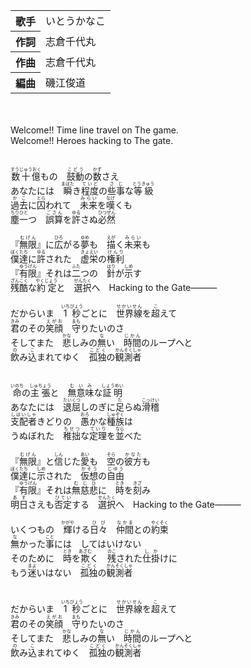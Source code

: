 <table>
<tbody>
<tr>
<th>歌手</th>
<td>いとうかなこ</td>
</tr>
<tr>
<th>作詞</th>
<td>志倉千代丸</td>
</tr>
<tr>
<th>作曲</th>
<td>志倉千代丸</td>
</tr>
<tr>
<th>編曲</th>
<td>磯江俊道</td>
</tr>
</tbody>
</table>
<br>
<br>
<div>
Welcome!! Time line travel on The game.<br>
Welcome!! Heroes hacking to The gate.<br>
<br>
<br>
<ruby>数十億<rp>(</rp><rt>すうじゅうおく</rt><rp>)</rp></ruby>もの　<ruby>鼓動<rp>(</rp><rt>こどう</rt><rp>)</rp></ruby>の<ruby>数<rp>(</rp><rt>かず</rt><rp>)</rp></ruby>さえ<br>
あなたには　<ruby>瞬<rp>(</rp><rt>まばた</rt><rp>)</rp></ruby>き<ruby>程度<rp>(</rp><rt>ていど</rt><rp>)</rp></ruby>の<ruby>些事<rp>(</rp><rt>さじ</rt><rp>)</rp></ruby>な<ruby>等級<rp>(</rp><rt>とうきゅう</rt><rp>)</rp></ruby><br>
<ruby>過去<rp>(</rp><rt>かこ</rt><rp>)</rp></ruby>に<ruby>囚<rp>(</rp><rt>とら</rt><rp>)</rp></ruby>われて　<ruby>未来<rp>(</rp><rt>みらい</rt><rp>)</rp></ruby>を<ruby>嘆<rp>(</rp><rt>なげ</rt><rp>)</rp></ruby>くも<br>
<ruby>塵<rp>(</rp><rt>ちり</rt><rp>)</rp></ruby><ruby>一<rp>(</rp><rt>ひと</rt><rp>)</rp></ruby>つ　<ruby>誤算<rp>(</rp><rt>ごさん</rt><rp>)</rp></ruby>を<ruby>許<rp>(</rp><rt>ゆる</rt><rp>)</rp></ruby>さぬ<ruby>必然<rp>(</rp><rt>ひつぜん</rt><rp>)</rp></ruby><br>
<br>
『<ruby>無限<rp>(</rp><rt>むげん</rt><rp>)</rp></ruby>』に<ruby>広<rp>(</rp><rt>ひろ</rt><rp>)</rp></ruby>がる<ruby>夢<rp>(</rp><rt>ゆめ</rt><rp>)</rp></ruby>も　<ruby>描<rp>(</rp><rt>えが</rt><rp>)</rp></ruby>く<ruby>未来<rp>(</rp><rt>みらい</rt><rp>)</rp></ruby>も<br>
<ruby>僕達<rp>(</rp><rt>ぼくたち</rt><rp>)</rp></ruby>に<ruby>許<rp>(</rp><rt>ゆる</rt><rp>)</rp></ruby>された　<ruby>虚栄<rp>(</rp><rt>きょえい</rt><rp>)</rp></ruby>の<ruby>権利<rp>(</rp><rt>けんり</rt><rp>)</rp></ruby><br>
『<ruby>有限<rp>(</rp><rt>ゆうげん</rt><rp>)</rp></ruby>』それは<ruby>二<rp>(</rp><rt>ふた</rt><rp>)</rp></ruby>つの　<ruby>針<rp>(</rp><rt>はり</rt><rp>)</rp></ruby>が<ruby>示<rp>(</rp><rt>しめ</rt><rp>)</rp></ruby>す<br>
<ruby>残酷<rp>(</rp><rt>ざんこく</rt><rp>)</rp></ruby>な<ruby>約定<rp>(</rp><rt>やくじょう</rt><rp>)</rp></ruby>と　<ruby>選択<rp>(</rp><rt>せんたく</rt><rp>)</rp></ruby>へ　Hacking to the Gate―――<br>
<br>
だからいま　<ruby>1秒<rp>(</rp><rt>いちびょう</rt><rp>)</rp></ruby>ごとに　<ruby>世界線<rp>(</rp><rt>せかいせん</rt><rp>)</rp></ruby>を<ruby>超<rp>(</rp><rt>こ</rt><rp>)</rp></ruby>えて<br>
<ruby>君<rp>(</rp><rt>きみ</rt><rp>)</rp></ruby>のその<ruby>笑顔<rp>(</rp><rt>えがお</rt><rp>)</rp></ruby>　<ruby>守<rp>(</rp><rt>まも</rt><rp>)</rp></ruby>りたいのさ<br>
そしてまた　<ruby>悲<rp>(</rp><rt>かな</rt><rp>)</rp></ruby>しみの<ruby>無<rp>(</rp><rt>な</rt><rp>)</rp></ruby>い　<ruby>時間<rp>(</rp><rt>じかん</rt><rp>)</rp></ruby>のループへと<br>
<ruby>飲<rp>(</rp><rt>の</rt><rp>)</rp></ruby>み<ruby>込<rp>(</rp><rt>こ</rt><rp>)</rp></ruby>まれてゆく　<ruby>孤独<rp>(</rp><rt>こどく</rt><rp>)</rp></ruby>の<ruby>観測者<rp>(</rp><rt>かんそくしゃ</rt><rp>)</rp></ruby><br>
<br>
<br>
<ruby>命<rp>(</rp><rt>いのち</rt><rp>)</rp></ruby>の<ruby>主張<rp>(</rp><rt>しゅちょう</rt><rp>)</rp></ruby>と　<ruby>無意味<rp>(</rp><rt>むいみ</rt><rp>)</rp></ruby>な<ruby>証明<rp>(</rp><rt>しょうめい</rt><rp>)</rp></ruby><br>
あなたには　<ruby>退屈<rp>(</rp><rt>たいくつ</rt><rp>)</rp></ruby>しのぎに<ruby>足<rp>(</rp><rt>た</rt><rp>)</rp></ruby>らぬ<ruby>滑稽<rp>(</rp><rt>こっけい</rt><rp>)</rp></ruby><br>
<ruby>支配者<rp>(</rp><rt>しはいしゃ</rt><rp>)</rp></ruby>きどりの　<ruby>愚<rp>(</rp><rt>おろ</rt><rp>)</rp></ruby>かな<ruby>種族<rp>(</rp><rt>しゅぞく</rt><rp>)</rp></ruby>は<br>
うぬぼれた　<ruby>稚拙<rp>(</rp><rt>ちせつ</rt><rp>)</rp></ruby>な<ruby>定理<rp>(</rp><rt>ていり</rt><rp>)</rp></ruby>を<ruby>並<rp>(</rp><rt>なら</rt><rp>)</rp></ruby>べた<br>
<br>
『<ruby>無限<rp>(</rp><rt>むげん</rt><rp>)</rp></ruby>』と<ruby>信<rp>(</rp><rt>しん</rt><rp>)</rp></ruby>じた<ruby>愛<rp>(</rp><rt>あい</rt><rp>)</rp></ruby>も　<ruby>空<rp>(</rp><rt>そら</rt><rp>)</rp></ruby>の<ruby>彼方<rp>(</rp><rt>かなた</rt><rp>)</rp></ruby>も<br>
<ruby>僕達<rp>(</rp><rt>ぼくたち</rt><rp>)</rp></ruby>に<ruby>示<rp>(</rp><rt>しめ</rt><rp>)</rp></ruby>された　<ruby>仮想<rp>(</rp><rt>かそう</rt><rp>)</rp></ruby>の<ruby>自由<rp>(</rp><rt>じゆう</rt><rp>)</rp></ruby><br>
『<ruby>有限<rp>(</rp><rt>ゆうげん</rt><rp>)</rp></ruby>』それは<ruby>無慈悲<rp>(</rp><rt>むじひ</rt><rp>)</rp></ruby>に　<ruby>時<rp>(</rp><rt>とき</rt><rp>)</rp></ruby>を<ruby>刻<rp>(</rp><rt>きざ</rt><rp>)</rp></ruby>み<br>
<ruby>明日<rp>(</rp><rt>あす</rt><rp>)</rp></ruby>さえも<ruby>否定<rp>(</rp><rt>ひてい</rt><rp>)</rp></ruby>する　<ruby>選択<rp>(</rp><rt>せんたく</rt><rp>)</rp></ruby>へ　Hacking to the Gate―――<br>
<br>
いくつもの　<ruby>輝<rp>(</rp><rt>かがや</rt><rp>)</rp></ruby>ける<ruby>日々<rp>(</rp><rt>ひび</rt><rp>)</rp></ruby>　<ruby>仲間<rp>(</rp><rt>なかま</rt><rp>)</rp></ruby>との<ruby>約束<rp>(</rp><rt>やくそく</rt><rp>)</rp></ruby><br>
<ruby>無<rp>(</rp><rt>な</rt><rp>)</rp></ruby>かった<ruby>事<rp>(</rp><rt>こと</rt><rp>)</rp></ruby>には　してはいけない<br>
そのために　<ruby>時<rp>(</rp><rt>とき</rt><rp>)</rp></ruby>を<ruby>欺<rp>(</rp><rt>あざむ</rt><rp>)</rp></ruby>く　<ruby>残<rp>(</rp><rt>のこ</rt><rp>)</rp></ruby>された<ruby>仕掛<rp>(</rp><rt>しか</rt><rp>)</rp></ruby>けに<br>
もう<ruby>迷<rp>(</rp><rt>まよ</rt><rp>)</rp></ruby>いはない　<ruby>孤独<rp>(</rp><rt>こどく</rt><rp>)</rp></ruby>の<ruby>観測者<rp>(</rp><rt>かんそくしゃ</rt><rp>)</rp></ruby><br>
<br>
<br>
だからいま　<ruby>1秒<rp>(</rp><rt>いちびょう</rt><rp>)</rp></ruby>ごとに　<ruby>世界線<rp>(</rp><rt>せかいせん</rt><rp>)</rp></ruby>を<ruby>超<rp>(</rp><rt>こ</rt><rp>)</rp></ruby>えて<br>
<ruby>君<rp>(</rp><rt>きみ</rt><rp>)</rp></ruby>のその<ruby>笑顔<rp>(</rp><rt>えがお</rt><rp>)</rp></ruby>　<ruby>守<rp>(</rp><rt>まも</rt><rp>)</rp></ruby>りたいのさ<br>
そしてまた　<ruby>悲<rp>(</rp><rt>かな</rt><rp>)</rp></ruby>しみの<ruby>無<rp>(</rp><rt>な</rt><rp>)</rp></ruby>い　<ruby>時間<rp>(</rp><rt>じかん</rt><rp>)</rp></ruby>のループへと<br>
<ruby>飲<rp>(</rp><rt>の</rt><rp>)</rp></ruby>み<ruby>込<rp>(</rp><rt>こ</rt><rp>)</rp></ruby>まれてゆく　<ruby>孤独<rp>(</rp><rt>こどく</rt><rp>)</rp></ruby>の<ruby>観測者<rp>(</rp><rt>かんそくしゃ</rt><rp>)</rp></ruby>
</div>